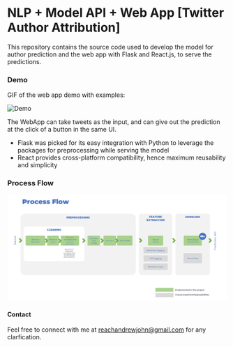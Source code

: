 # NLP + Model API + Web App [Twitter Author Attribution]

This repository contains the source code used to develop the model for author prediction and the web app with Flask and React.js, to serve the predictions.

### Demo

GIF of the web app demo with examples:

![Demo](/images/Demo_WebApp_Attribution_Andrew.gif)

The WebApp can take tweets as the input, and can give out the prediction at the click of a button in the same UI.

* Flask was picked for its easy integration with Python to leverage the packages for preprocessing while serving the model
* React provides cross-platform compatibility, hence maximum reusability and simplicity

### Process Flow

![Process Flow](/images/Process_Flow_Meeshkan.png)

#### Contact

Feel free to connect with me at reachandrewjohn@gmail.com for any clarfication.
